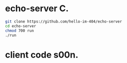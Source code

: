 # echo-server C.

```bash
git clone https://github.com/hello-im-404/echo-server
cd echo-server
chmod 700 run
./run
```

# client code s00n. 
